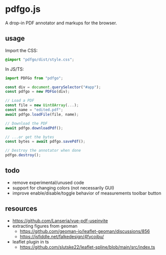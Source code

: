 # pdfgo.js
A drop-in PDF annotator and markups for the browser.

## usage
Import the CSS:
```css
@import "pdfgo/dist/style.css";
```

In JS/TS:
```js
import PDFGo from "pdfgo";

const div = document.querySelector("#app");
const pdfgo = new PDFGo(div);

// Load a PDF
const file = new Uint8Array(...);
const name = "edited.pdf";
await pdfgo.loadFile(file, name);

// Download the PDF
await pdfgo.downloadPdf();

// ...or get the bytes
const bytes = await pdfgo.savePdf();

// Destroy the annotator when done
pdfgo.destroy();
```

## todo
- remove experimental/unused code
- support for changing colors (not necessarily GUI)
- improve enable/disable/toggle behavior of measurements toolbar button

## resources
- https://github.com/Lanseria/vue-pdf-useinvite
- extracting figures from geoman
  - https://github.com/geoman-io/leaflet-geoman/discussions/856
  - https://jsfiddle.net/falkedesign/4fycojbu/
- leaflet plugin in ts
  - https://github.com/slutske22/leaflet-spline/blob/main/src/index.ts
